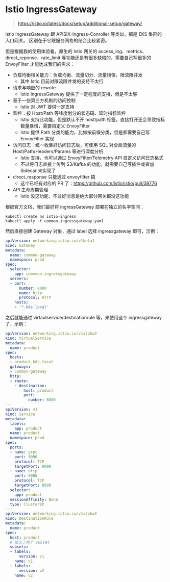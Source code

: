 # Istio IngressGateway

>https://istio.io/latest/docs/setup/additional-setup/gateway/

Istio IngressGateway 跟 APISIX-Ingress-Conroller 等类似，都是 EKS 集群的入口网关。
区别在于它跟服务网格的结合比较紧密。

但是根据我的使用体验看，原生的 Istio 网关的 access_log、metrics、direct_reponse、rate_limit 等功能还是有很多缺陷的，需要自己写很多的 EnvoyFilter 才能达成我们的需求：

- 负载均衡相关能力：负载均衡、流量切分、流量镜像、限流限并发
  - 其中 Istio 目前对限流限并发的支持不太行
- 请求与响应的 rewrite
  - Istio IngressGateway 提供了一定程度的支持，但是不太够
- 基于一些第三方机制的访问控制
  - Istio 对 JWT 提供一定支持
- 监控：按 Host/Path 等纬度划分的状态码、延时指标监控
  - Istio 支持此功能，但是默认不开 host/path 标签，直接打开还会导致指标数量暴增，需要自定义 EnvoyFilter
  - Istio 提供 Path 分类的能力，比如按前缀分类，但是都需要自己写 EnvoyFilter 实现
- 访问日志：统一收集好访问日志后，可使用 SQL 对全局流量的 Host/Path/Headers/Params 等进行深度分析
  - Istio 支持，也可以通过 EnvoyFilter/Telemetry API 自定义访问日志格式
  - 不过将日志直接上传到 S3/Kafka 的功能，就需要自己写插件或者加 Sidecar 来实现了
- direct_response 只能通过 envoyfilter 搞
  - 这个已经有对应的 PR 了：https://github.com/istio/istio/pull/39776
- API 生命周期管理
  - Istio 没这功能，不过好消息是绝大部分网关都没这功能

根据官方文档，我们最好将 ingressGateway 部署在独立的名字空间：

```shell
kubectl create ns istio-ingress
kubectl apply -f common-ingressgateway.yaml
```

然后直接创建 Gateway 对象，通过 label 选择 ingressgateway 即可，示例：

```yaml
apiVersion: networking.istio.io/v1beta1
kind: Gateway
metadata:
  name: common-gateway
  namespace: prod
spec:
  selector:
    app: commmon-ingressgateway
  servers:
  - port:
      number: 8080
      name: http
      protocol: HTTP
    hosts:
    - '*.k8s.local'
```

之后就能通过 virtaulservice/destinationrule 等，来使用这个 ingressgateway 了，示例：

```yaml
apiVersion: networking.istio.io/v1alpha3
kind: VirtualService
metadata:
  name: product
spec:
  hosts:
  - product.k8s.local
  gateways:
  - common-gateway
  http:
  - route:
    - destination:
        host: product
        port:
          number: 8080
---
apiVersion: v1
kind: Service
metadata:
  labels:
    app: product
  name: product
  namespace: prod
spec:
  ports:
  - name: grpc
    port: 9090
    protocol: TCP
    targetPort: 9090
  - name: http
    port: 8080
    protocol: TCP
    targetPort: 8080
  selector:
    app: product
  sessionAffinity: None
  type: ClusterIP
---
apiVersion: networking.istio.io/v1alpha3
kind: DestinationRule
metadata:
  name: product
spec:
  host: product
  # 定义了两个 subset
  subsets:
  - labels:
      version: v1
    name: v1
  - labels:
      version: v2
    name: v2
```
